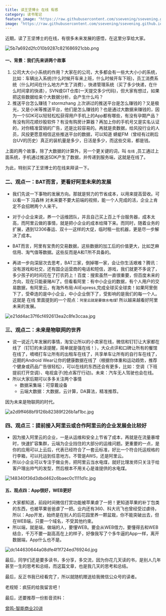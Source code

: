 ```yaml
---
title: 读王坚博士 在线 有感
category: 读书笔记
feature_image: "https://raw.githubusercontent.com/ssevening/ssevening.github.io/master/assets/android.png"
image: "https://raw.githubusercontent.com/ssevening/ssevening.github.io/master/assets/android.png"
---
```


近期，读了王坚博士的在线，有很多未来发展的感悟，在这里分享给大家。


![5b7a692d2fc010b9287c821686921cbb.png](http://upload-images.jianshu.io/upload_images/5649240-f8670f2b4ae88541.png?imageMogr2/auto-orient/strip%7CimageView2/2/w/1240)


#### 一、背景：我们先来讲两个故事

1. 公司大大小小系统的作用？大家在的公司，大多都会有一些大大小小的系统，比如：车辆出入系统(什么时候开车来上班，什么时候开车下班)，员工消费系统（什么时间在什么地方产生了消费），快递管理系统（买了多少快递，在什么时间拿的快递），SVN或GIT仓库(一天提交多少代码)，但大家有想过，如果把这些数据给来个大数据分析，会产生什么吗？
2. 推送平台怎么赚钱？stormzhang 上次讲过的推送平台是怎么赚钱的？又是极光，又是小米等推送平台，他们是怎么赚钱的？也是通过大数据来赚钱的，因为一个SDK可以轻轻松松获得用户手机上的App都有哪些，有没有孕期产品？有没有同花顺炒股软件？有没有购房计算器？再加上你的手机号又是实名认证的，对你精准营销的广告，还是比较容易的。再就是卖数据，给风投行业的人员，风投更愿意相信这些推送平台的数据，可以知道 蜻蜓FM（曾经有过刷后台UV的历史）真正的装机量是多少，日活是多少，而这些交易，都是钱。

上面的两个故事，除了大数据的计算外，另一个更关键的词，叫 ```在线``` ,员工通过上面系统，手机通过推送SDK产生了数据，并传递到服务端，这就是在线了。

为此，特别买了王坚博士的在线来拜读一下。


### 二、观点一：BAT而言，更看好阿里未来的发展

* 我们先说一下事物的发展方向。那就是努力的节省成本，以用来提高营收。可以看一下 冯森林 对未来要不要大前端的视频，能一个人完成的活，企业上肯定不会招聘两个人来干。

* 对于小企业来说，养一个运维团队，并且自己买上百上千台服务器，成本太高，而阿里云做的事情，就是把小企业的成本给降下来。而同时，随着业务的扩展，遇到12306春运、双十一这样的大促，临时租一批机器，更是尽一步解决了成本。

* BAT而言，阿里有宝贵的交易数据，这些数据的加工后的价值更大，比如芝麻信用、淘气值等数据。这些反而是A和T所不具备的。

* 再进一步向深层次去思考，BAT三家，倒掉哪一家，会让你生活艰难？腾讯：没有游戏和社交，还有国企运营商的电话和短信，游戏，我们就更不多说了，多少孩子的时间花在了打农药上！百度：搜索虽然一直很重要，但百度未来的方向，现在只能豪赌AI了。但看看阿里：有中小企业的数据，有个人用户的交易数据，有阿里云，有海外布局:AliExpress,完成全球买全球卖！如果阿里倒下了，受牵连的是中小企业，中小企业倒下了，受影响的是我们的每一个人。这就是 在线 里面提到的一个观点：```阿里云就是要做水电煤```! 所以越来越看好阿里未来的发展。


![e21dd4ac37f6cf492613ea2c8fe3ccaa.jpg](http://upload-images.jianshu.io/upload_images/5649240-9a80bbd94dc7e5d6.jpg?imageMogr2/auto-orient/strip%7CimageView2/2/w/1240)


### 三、观点二：未来是物联网的世界

* 说一说近几年发展的事情，淘宝让所以的小卖家在线，微信和钉钉让大家都在线了（钉钉的未读提醒，简单就是强在线！），大众点评和口碑让所有的餐馆在线了，嘀嘀打车让所有的出租车在线了，共享单车让所有的自行车在线了，近期的Android Wear让你的健康数据在线了（根据你体重和运动趋势，推荐个健身或药品广告很轻松），可以在线的东西还会有更多，比如：空调（下班提前打开空调）、电视盒子(抢点客厅行动)。未来：汽车无人驾驶也会在线。
* 所以大家后期可以多多关注两个事情
  * 数据采集端：可穿戴设备
  * 云端大数据：大数据，云计算，DA算法，精准推荐。

因为未来是物联网的时代。



![a2d9ff468bf9126b82389f226b1af1bc.jpg](http://upload-images.jianshu.io/upload_images/5649240-404a12cd48c53142.jpg?imageMogr2/auto-orient/strip%7CimageView2/2/w/1240)


### 四、观点三：提前接入阿里云或合作阿里云的企业发展会比较好

* 因为接入阿里云的企业，一是从运维和安全上节省了成本，再就是在流量暴增时，快速扩容集群，云端为企业挡住的大部分的运维问题。更重要的一点，是你的应用可以上云后，代表已经符合了一套云标准，好比一个符合托运规格的行李箱，可以托运到任意地方。不管是AWS，还是阿里云。
* 所以小企业可以专注于做业务，把阿里云当水电煤，就好比理发师只关注于给客户理出帅气的发型，然后根本不用关心是谁提供的水电煤。


![148340f36d3dbd462c6baec0c1111d1c.jpg](http://upload-images.jianshu.io/upload_images/5649240-92181e8dd6cbdfd0.jpg?imageMogr2/auto-orient/strip%7CimageView2/2/w/1240)

#### 五、观点四：App很好，WEB更好
 * 大家都知道，前段时间微信打赏功能被苹果虐了一把！更知道苹果的补丁包类的东西，也被苹果爸爸虐了一把。业内还有360、科大讯飞也曾经受过虐待，所以：App开发，始终是在别人的后花园里养一颗盆栽，你不能突破出去，但在WEB端，只要一个域名，不受其他约束。
* 所以端，就是端，做端的人，要懂WEB。要会从WEB借力，要懂得去和WEB结合，千万不要一副高高在上的样子，好像我写了个多牛逼的App一样，离开数据端，App什么也不是。


![dc144630644a08dfe4f1f724ed76924d.jpg](http://upload-images.jianshu.io/upload_images/5649240-1f1af093018b8828.jpg?imageMogr2/auto-orient/strip%7CimageView2/2/w/1240)


最后，同学们还是要多读书，多分享，多交流，因为你花几天读的书，是别人几年甚至一生的思考和总结，而这篇文章，也是我几天的思考和总结。

最后，反正书我已经看完了，所以就随机赠送给我微信公众号的读者。

老规矩：疯狂的给我留言吧！

最后，还要推荐一份影音资料：

[曾鸣-智能商业20讲](https://m.igetget.com/native/course/manito/detail?manitoid=19&from=timeline&isappinstalled=1)










